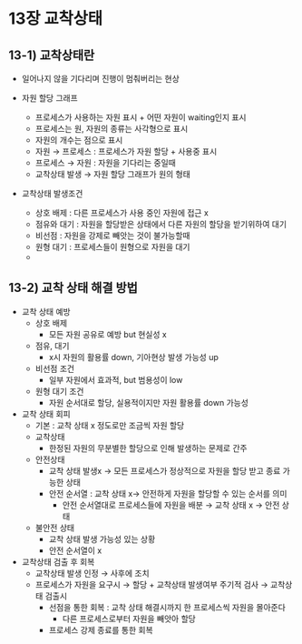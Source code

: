 # 13장 교착상태

## 13-1) 교착상태란

- 일어나지 않을 기다리며 진행이 멈춰버리는 현상

- 자원 할당 그래프
    - 프로세스가 사용하는 자원 표시 + 어떤 자원이 waiting인지 표시
    - 프로세스는 원, 자원의 종류는 사각형으로 표시
    - 자원의 개수는 점으로 표시
    - 자원 → 프로세스 : 프로세스가 자원 할당 + 사용중 표시
    - 프로세스 → 자원 : 자원을 기다리는 중일때
    - 교착상태 발생 → 자원 할당 그래프가 원의 형태
- 교착상태 발생조건
    - 상호 배제 : 다른 프로세스가 사용 중인 자원에 접근 x
    - 점유와 대기 : 자원을 할당받은 상태에서 다른 자원의 할당을 받기위하여 대기
    - 비선점 : 자원을 강제로 빼앗는 것이 불가능할때
    - 원형 대기 : 프로세스들이 원형으로 자원을 대기
    - 

## 13-2) 교착 상태 해결 방법

- 교착 상태 예방
    - 상호 배제
        - 모든 자원 공유로 예방 but 현실성 x
    - 점유, 대기
        - x시 자원의 활용률 down, 기아현상 발생 가능성 up
    - 비선점 조건
        - 일부 자원에서 효과적, but 범용성이 low
    - 원형 대기 조건
        - 자원 순서대로 할당, 실용적이지만 자원 활용률 down 가능성
- 교착 상태 회피
    - 기본 : 교착 상태 x 정도로만 조금씩 자원 할당
    - 교착상태
        - 한정된 자원의 무분별한 할당으로 인해 발생하는 문제로 간주
    - 안전상태
        - 교착 상태 발생x → 모든 프로세스가 정상적으로 자원을 할당 받고 종료 가능한 상태
        - 안전 순서열 : 교착 상태 x→ 안전하게 자원을 할당할 수 있는 순서를 의미
            - 안전 순서열대로 프로세스들에 자원을 배분 → 교착 상태 x → 안전 상태
    - 불안전 상태
        - 교착 상태 발생 가능성 있는 상황
        - 안전 순서열이 x
- 교착상태 검출 후 회복
    - 교착상태 발생 인정 → 사후에 조치
    - 프로세스가 자원을 요구시 → 할당 + 교착상태 발생여부 주기적 검사 → 교착상태 검출시
        - 선점을 통한 회복 : 교착 상태 해결시까지 한 프로세스씩 자원을 몰아준다
            - 다른 프로세스로부터 자원을 빼앗아 할당
        - 프로세스 강제 종료를 통한 회복
